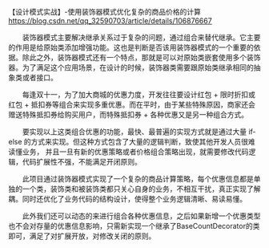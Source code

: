 【设计模式实战】-使用装饰器模式优化复杂的商品价格的计算
https://blog.csdn.net/qq_32590703/article/details/106876667

  &emsp;&emsp;装饰器模式主要解决继承关系过于复杂的问题，通过组合来替代继承。它主要的作用是给原始类添加增强功能。这也是判断是否该用装饰器模式的一个重要的依据。除此之外，装饰器模式还有一个特点，那就是可以对原始类嵌套使用多个装饰器。为了满足这个应用场景，在设计的时候，装饰器类需要跟原始类继承相同的抽象类或者接口。

  &emsp;&emsp;每逢双十一，为了加大商城的优惠力度，开发往往要设计红包 + 限时折扣或红包 + 抵扣券等组合来实现多重优惠。而在平时，由于某些特殊原因，商家还会赠送特殊抵扣券给购买用户，而特殊抵扣券 + 各种优惠又是另一种组合方式。

&emsp;&emsp;要实现以上这类组合优惠的功能，最快、最普遍的实现方式就是通过大量 if-else 的方式来实现。但这种方式包含了大量的逻辑判断，致使其他开发人员很难读懂业务， 并且一旦有新的优惠策略或者价格组合策略出现，就需要修改代码逻辑，代码扩展性不强，不能满足开闭原则。

&emsp;&emsp;此项目通过装饰器模式实现了一个复杂的商品计算策略，每个优惠信息都是单独的一个类，装饰类和被装饰类都只关心自身的业务，不相互干扰，真正实现了解耦。同时还优化了业务代码的结构设计，使得整个业务逻辑清晰、易读易懂。

&emsp;&emsp;此外我们还可以动态的来进行组合各种优惠信息，之后如果新增一个优惠类型也不会对存量的优惠信息影响，只需新实现一个继承了BaseCountDecorator的类即可，满足了对扩展开放，对修改关闭的原则。
